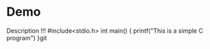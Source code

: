 # Demo


Description !!!
#include<stdio.h>
int main()
{
    printf("This is a simple C program")
}git 